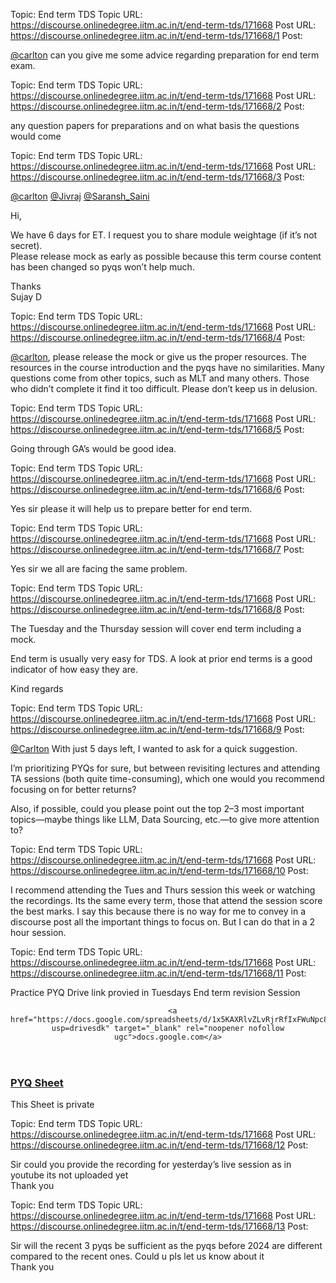 Topic: End term TDS
Topic URL: https://discourse.onlinedegree.iitm.ac.in/t/end-term-tds/171668
Post URL: https://discourse.onlinedegree.iitm.ac.in/t/end-term-tds/171668/1
Post: <p><a class="mention" href="/u/carlton">@carlton</a> can you give me some advice regarding preparation for end term exam.</p>

Topic: End term TDS
Topic URL: https://discourse.onlinedegree.iitm.ac.in/t/end-term-tds/171668
Post URL: https://discourse.onlinedegree.iitm.ac.in/t/end-term-tds/171668/2
Post: <p>any question papers for preparations and on what basis the questions would come</p>

Topic: End term TDS
Topic URL: https://discourse.onlinedegree.iitm.ac.in/t/end-term-tds/171668
Post URL: https://discourse.onlinedegree.iitm.ac.in/t/end-term-tds/171668/3
Post: <p><a class="mention" href="/u/carlton">@carlton</a> <a class="mention" href="/u/jivraj">@Jivraj</a> <a class="mention" href="/u/saransh_saini">@Saransh_Saini</a></p>
<p>Hi,</p>
<p>We have 6 days for ET. I request you to share module weightage (if it’s not secret).<br>
Please release mock as early as possible because this term course content has been changed so pyqs won’t help much.</p>
<p>Thanks<br>
Sujay D</p>

Topic: End term TDS
Topic URL: https://discourse.onlinedegree.iitm.ac.in/t/end-term-tds/171668
Post URL: https://discourse.onlinedegree.iitm.ac.in/t/end-term-tds/171668/4
Post: <p><a class="mention" href="/u/carlton">@carlton</a>, please release the mock or give us the proper resources. The resources in the course introduction and the pyqs have no similarities. Many questions come from other topics, such as MLT and many others. Those who didn’t complete it find it too difficult. Please don’t keep us in delusion.</p>

Topic: End term TDS
Topic URL: https://discourse.onlinedegree.iitm.ac.in/t/end-term-tds/171668
Post URL: https://discourse.onlinedegree.iitm.ac.in/t/end-term-tds/171668/5
Post: <p>Going through GA’s would be good idea.</p>

Topic: End term TDS
Topic URL: https://discourse.onlinedegree.iitm.ac.in/t/end-term-tds/171668
Post URL: https://discourse.onlinedegree.iitm.ac.in/t/end-term-tds/171668/6
Post: <p>Yes sir please it will help us to prepare better for end term.</p>

Topic: End term TDS
Topic URL: https://discourse.onlinedegree.iitm.ac.in/t/end-term-tds/171668
Post URL: https://discourse.onlinedegree.iitm.ac.in/t/end-term-tds/171668/7
Post: <p>Yes sir we all are facing the same problem.</p>

Topic: End term TDS
Topic URL: https://discourse.onlinedegree.iitm.ac.in/t/end-term-tds/171668
Post URL: https://discourse.onlinedegree.iitm.ac.in/t/end-term-tds/171668/8
Post: <p>The Tuesday and the Thursday session will cover end term including a mock.</p>
<p>End term is usually very easy for TDS. A look at prior end terms is a good indicator of how easy they are.</p>
<p>Kind regards</p>

Topic: End term TDS
Topic URL: https://discourse.onlinedegree.iitm.ac.in/t/end-term-tds/171668
Post URL: https://discourse.onlinedegree.iitm.ac.in/t/end-term-tds/171668/9
Post: <p><a class="mention" href="/u/carlton">@Carlton</a> With just 5 days left, I wanted to ask for a quick suggestion.</p>
<p>I’m prioritizing PYQs for sure, but between revisiting lectures and attending TA sessions (both quite time-consuming), which one would you recommend focusing on for better returns?</p>
<p>Also, if possible, could you please point out the top 2–3 most important topics—maybe things like LLM, Data Sourcing, etc.—to give more attention to?</p>

Topic: End term TDS
Topic URL: https://discourse.onlinedegree.iitm.ac.in/t/end-term-tds/171668
Post URL: https://discourse.onlinedegree.iitm.ac.in/t/end-term-tds/171668/10
Post: <p>I recommend attending the Tues and Thurs session this week or watching the recordings. Its the same every term, those that attend the session score the best marks. I say this because there is no way for me to convey in a discourse post all the important things to focus on. But I can do that in a 2 hour session.</p>

Topic: End term TDS
Topic URL: https://discourse.onlinedegree.iitm.ac.in/t/end-term-tds/171668
Post URL: https://discourse.onlinedegree.iitm.ac.in/t/end-term-tds/171668/11
Post: <p>Practice PYQ Drive link provied in Tuesdays End term revision Session</p><aside class="onebox googledocs" data-onebox-src="https://docs.google.com/spreadsheets/d/1x5KAXRlvZLvRjrRfIxFWuNpc8wwboLc21PpYKn8Fv90/edit?usp=drivesdk">
  <header class="source">

      <a href="https://docs.google.com/spreadsheets/d/1x5KAXRlvZLvRjrRfIxFWuNpc8wwboLc21PpYKn8Fv90/edit?usp=drivesdk" target="_blank" rel="noopener nofollow ugc">docs.google.com</a>
  </header>

  <article class="onebox-body">
    <a href="https://docs.google.com/spreadsheets/d/1x5KAXRlvZLvRjrRfIxFWuNpc8wwboLc21PpYKn8Fv90/edit?usp=drivesdk" target="_blank" rel="noopener nofollow ugc"><span class="googledocs-onebox-logo g-sheets-logo"></span></a>

<h3><a href="https://docs.google.com/spreadsheets/d/1x5KAXRlvZLvRjrRfIxFWuNpc8wwboLc21PpYKn8Fv90/edit?usp=drivesdk" target="_blank" rel="noopener nofollow ugc">PYQ Sheet</a></h3>

<p>This Sheet is private</p>

  </article>

  <div class="onebox-metadata">
    
    
  </div>

  <div style="clear: both"></div>



Topic: End term TDS
Topic URL: https://discourse.onlinedegree.iitm.ac.in/t/end-term-tds/171668
Post URL: https://discourse.onlinedegree.iitm.ac.in/t/end-term-tds/171668/12
Post: <p>Sir could you provide the recording for yesterday’s live session as in youtube its not uploaded yet<br>
Thank you</p>

Topic: End term TDS
Topic URL: https://discourse.onlinedegree.iitm.ac.in/t/end-term-tds/171668
Post URL: https://discourse.onlinedegree.iitm.ac.in/t/end-term-tds/171668/13
Post: <p>Sir will the recent 3 pyqs be sufficient as the pyqs before 2024 are different compared to the recent ones. Could u pls let us know about it<br>
Thank you</p>
